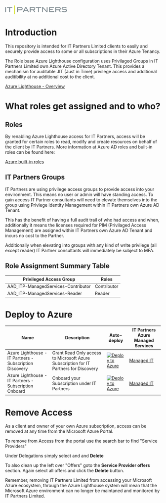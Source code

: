 ![IT Partners Limited Logo](IT_Partners_Logo.png)

# Introduction

This repository is intended for IT Partners Limited clients to easily and securely provide access to some or all subscriptions in their Azure Tenancy.

The Role base Azure Lighthouse configuration uses Privilaged Groups in IT Partners Limited own Azure Active Directory Tenant.
This provides a mechanism for auditable JIT (Just in Time) privilege access and additional auditibility at no additional cost to the client.

[Azure Lighthouse - Overview](https://docs.microsoft.com/en-us/azure/lighthouse/overview?WT.mc_id=AZ-MVP-5004796)

# What roles get assigned and to who?

## Roles

By renabling Azure Lighthouse access for IT Partners, access will be granted for certain roles to read, modify and create resources on behalf of the client by IT Partners.
More information at Azure AD roles and built-in roles can be found here:

[Azure built-in roles](https://docs.microsoft.com/en-us/azure/role-based-access-control/built-in-roles?WT.mc_id=AZ-MVP-5004796)

## IT Partners Groups

IT Partners are using privilege access groups to provide access into your environment. This means no user or admin will have standing access. To gain access IT Partner consultants will need to elevate themselves into the group using Privlege Identity Management within IT Partners own Azure AD Tenant.

This has the benefit of having a full audit trail of who had access and when, additionally it means the licenses required for PIM (Privilaged Access Management) are assigned within IT Partners own Azure AD Tenant and incurs no cost to the Partner.

Additionally when elevating into groups with any kind of write privilege (all except reader) IT Partner consultants will immediately be subject to MFA.

## Role Assignment Summary Table

| **Privileged Access Group**                            | Roles                  |
| ------------------------------------ | ---------------------------------------- |
| AAD\_ITP-ManagedServices-Contributor | Contributor                              |
| AAD\_ITP-ManagedServices-Reader      | Reader                                   |


# Deploy to Azure

Name | Description   | Auto-deploy   | IT Partners Azure Managed Services |
-----| ------------- |--------------- |-------
| Azure Lighthouse - IT Partners - Subscription Discovery | Grant Read Only access to Microsoft Azure Subscription for IT Partners for Discovery | [![Deploy to Azure](https://aka.ms/deploytoazurebutton)](https://portal.azure.com/#create/Microsoft.Template/uri/https%3A%2F%2Fraw.githubusercontent.com%2FIT-Partners-NZ%2FITP-Azure-Lighthouse%2Fmain%2FClient-AzureDiscovery.json) | [Managed IT](https://www.itpartners.co.nz/managed-it-services/#managed-it)
| Azure Lighthouse - IT Partners - Subscription Onboard |Onboard your Subscription under IT Partners | [![Deploy to Azure](https://aka.ms/deploytoazurebutton)](https://portal.azure.com/#create/Microsoft.Template/uri/https%3A%2F%2Fraw.githubusercontent.com%2FIT-Partners-NZ%2FITP-Azure-Lighthouse%2Fmain%2FClient-AzureOnboard.json) | [Managed IT](https://www.itpartners.co.nz/managed-it-services/#managed-it)

# Remove Access

As a client and owner of your own Azure subscription, access can be removed at any time from the Microsoft Azure Portal. 

To remove from Access from the portal use the search bar to find "Service Providers"

Under Delegations simply select and and **Delete**

To also clean up the left over "Offers" goto the **Service Provider offers** section. Again select all offers and click the **Delete** button.

Remember, removing IT Partners Limited from accessing your Microsoft Azure ecosystem, through the Azure Lighthouse system will mean that the Microsoft Azure environment can no longer be maintaned and monitored by IT Partners Limited.
